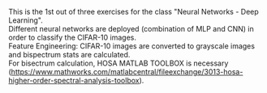 This is the 1st out of three exercises for the class "Neural Networks - Deep Learning".<br>
Different neural networks are deployed (combination of MLP and CNN) in order to classify the CIFAR-10 images.<br>
Feature Engineering: CIFAR-10 images are converted to grayscale images and bispectrum stats are calculated.<br>
For bisectrum calculation, HOSA MATLAB TOOLBOX is necessary (https://www.mathworks.com/matlabcentral/fileexchange/3013-hosa-higher-order-spectral-analysis-toolbox).<br>

